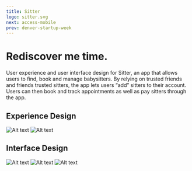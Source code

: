 ```yaml
---
title: Sitter
logo: sitter.svg
next: access-mobile
prev: denver-startup-week
---
```


# Rediscover me time.

User experience and user interface design for Sitter, an app that allows users
to find, book and manage babysitters. By relying on trusted friends and friends
trusted sitters, the app lets users “add” sitters to their account. Users can
then book and track appointments as well as pay sitters through the app.

## Experience Design
![Alt text](http://via.placeholder.com/1170x650)
![Alt text](http://via.placeholder.com/1170x650)

## Interface Design
![Alt text](http://via.placeholder.com/1170x650)
![Alt text](http://via.placeholder.com/1170x650)
![Alt text](http://via.placeholder.com/1170x650)

